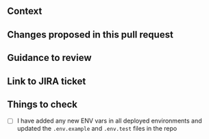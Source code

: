 ## Context

<!-- Why are you making this change? What might surprise someone about it? -->

## Changes proposed in this pull request

<!-- If there are UI changes, please include Before and After screenshots. -->

## Guidance to review

<!-- How could someone else check this work? Which parts do you want more feedback on? -->

## Link to JIRA ticket

<!-- e.g. https://technologyprogramme.atlassian.net/jira/software/c/projects/ER/boards/346?selectedIssue=ER-87 -->

## Things to check

- [ ] I have added any new ENV vars in all deployed environments and updated the `.env.example` and `.env.test` files in the repo
